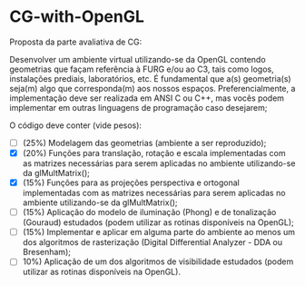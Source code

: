 # CG-with-OpenGL

Proposta da parte avaliativa de CG:

Desenvolver um ambiente virtual utilizando-se da OpenGL contendo geometrias que façam referência à FURG e/ou ao C3, tais como logos, instalações prediais, laboratórios, etc. É fundamental que a(s) geometria(s) seja(m) algo que corresponda(m) aos nossos espaços. Preferencialmente, a implementação deve ser realizada em ANSI C ou C++, mas vocês podem implementar em outras linguagens de programação caso desejarem;

O código deve conter (vide pesos):
- [ ] (25%) Modelagem das geometrias (ambiente a ser reproduzido);
- [x] (20%) Funções para translação, rotação e escala implementadas com as matrizes necessárias para serem aplicadas no ambiente utilizando-se da glMultMatrix();
- [x] (15%) Funções para as projeções perspectiva e ortogonal implementadas com as matrizes necessárias para serem aplicadas no ambiente utilizando-se da glMultMatrix();
- [ ] (15%) Aplicação do modelo de iluminação (Phong) e de tonalização (Gouraud) estudados (podem utilizar as rotinas disponíveis na OpenGL);
- [ ] (15%) Implementar e aplicar em alguma parte do ambiente ao menos um dos algoritmos de rasterização (Digital Differential Analyzer - DDA ou Bresenham);
- [ ] 10%) Aplicação de um dos algoritmos de visibilidade estudados (podem utilizar as rotinas disponíveis na OpenGL).
